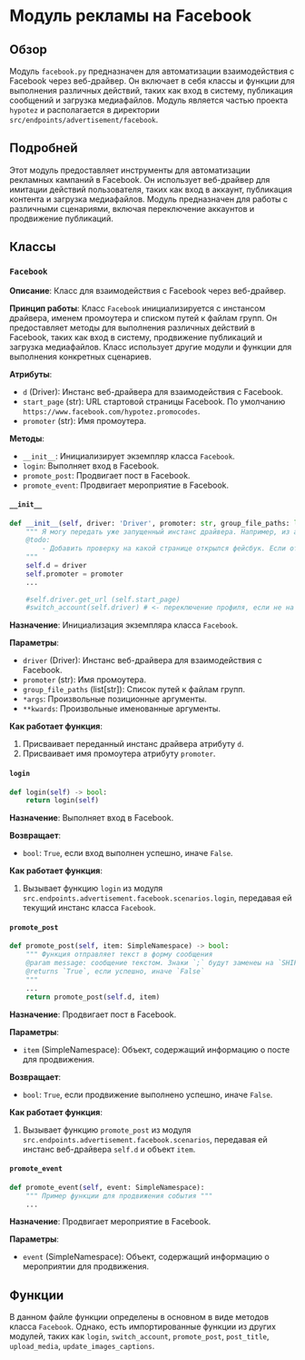 # Модуль рекламы на Facebook

## Обзор

Модуль `facebook.py` предназначен для автоматизации взаимодействия с Facebook через веб-драйвер. Он включает в себя классы и функции для выполнения различных действий, таких как вход в систему, публикация сообщений и загрузка медиафайлов. Модуль является частью проекта `hypotez` и располагается в директории `src/endpoints/advertisement/facebook`.

## Подробней

Этот модуль предоставляет инструменты для автоматизации рекламных кампаний в Facebook. Он использует веб-драйвер для имитации действий пользователя, таких как вход в аккаунт, публикация контента и загрузка медиафайлов. Модуль предназначен для работы с различными сценариями, включая переключение аккаунтов и продвижение публикаций.

## Классы

### `Facebook`

**Описание**: Класс для взаимодействия с Facebook через веб-драйвер.

**Принцип работы**:
Класс `Facebook` инициализируется с инстансом драйвера, именем промоутера и списком путей к файлам групп. Он предоставляет методы для выполнения различных действий в Facebook, таких как вход в систему, продвижение публикаций и загрузка медиафайлов. Класс использует другие модули и функции для выполнения конкретных сценариев.

**Атрибуты**:
- `d` (Driver): Инстанс веб-драйвера для взаимодействия с Facebook.
- `start_page` (str): URL стартовой страницы Facebook. По умолчанию `https://www.facebook.com/hypotez.promocodes`.
- `promoter` (str): Имя промоутера.

**Методы**:
- `__init__`: Инициализирует экземпляр класса `Facebook`.
- `login`: Выполняет вход в Facebook.
- `promote_post`: Продвигает пост в Facebook.
- `promote_event`: Продвигает мероприятие в Facebook.

#### `__init__`

```python
def __init__(self, driver: 'Driver', promoter: str, group_file_paths: list[str], *args, **kwards):
    """ Я могу передать уже запущенный инстанс драйвера. Например, из алиэкспресс
    @todo:
        - Добавить проверку на какой странице открылся фейсбук. Если открылась страница логина - выполнитл сценарий логина
    """
    self.d = driver
    self.promoter = promoter
    ...
    
    #self.driver.get_url (self.start_page)
    #switch_account(self.driver) # <- переключение профиля, если не на своей странице
```

**Назначение**: Инициализация экземпляра класса `Facebook`.

**Параметры**:
- `driver` (Driver): Инстанс веб-драйвера для взаимодействия с Facebook.
- `promoter` (str): Имя промоутера.
- `group_file_paths` (list[str]): Список путей к файлам групп.
- `*args`: Произвольные позиционные аргументы.
- `**kwards`: Произвольные именованные аргументы.

**Как работает функция**:
1.  Присваивает переданный инстанс драйвера атрибуту `d`.
2.  Присваивает имя промоутера атрибуту `promoter`.

#### `login`

```python
def login(self) -> bool:
    return login(self)
```

**Назначение**: Выполняет вход в Facebook.

**Возвращает**:
- `bool`: `True`, если вход выполнен успешно, иначе `False`.

**Как работает функция**:

1.  Вызывает функцию `login` из модуля `src.endpoints.advertisement.facebook.scenarios.login`, передавая ей текущий инстанс класса `Facebook`.

#### `promote_post`

```python
def promote_post(self, item: SimpleNamespace) -> bool:
    """ Функция отправляет текст в форму сообщения 
    @param message: сообщение текстом. Знаки `;` будут заменеы на `SHIFT+ENTER`
    @returns `True`, если успешно, иначе `False`
    """
    ...
    return promote_post(self.d, item)
```

**Назначение**: Продвигает пост в Facebook.

**Параметры**:
- `item` (SimpleNamespace): Объект, содержащий информацию о посте для продвижения.

**Возвращает**:
- `bool`: `True`, если продвижение выполнено успешно, иначе `False`.

**Как работает функция**:

1.  Вызывает функцию `promote_post` из модуля `src.endpoints.advertisement.facebook.scenarios`, передавая ей инстанс веб-драйвера `self.d` и объект `item`.

#### `promote_event`

```python
def promote_event(self, event: SimpleNamespace):
    """ Пример функции для продвижения события """
    ...
```

**Назначение**: Продвигает мероприятие в Facebook.

**Параметры**:
- `event` (SimpleNamespace): Объект, содержащий информацию о мероприятии для продвижения.

## Функции

В данном файле функции определены в основном в виде методов класса `Facebook`. Однако, есть импортированные функции из других модулей, таких как `login`, `switch_account`, `promote_post`, `post_title`, `upload_media`, `update_images_captions`.